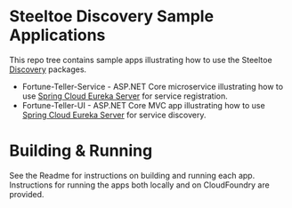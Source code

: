 # Steeltoe Discovery Sample Applications
This repo tree contains sample apps illustrating how to use the Steeltoe [Discovery](https://github.com/SteelToeOSS/Discovery) packages. 
* Fortune-Teller-Service - ASP.NET Core microservice illustrating how to use [Spring Cloud Eureka Server](http://projects.spring.io/spring-cloud/docs/1.0.3/spring-cloud.html#spring-cloud-eureka-server) for service registration.
* Fortune-Teller-UI - ASP.NET Core MVC app illustrating how to use [Spring Cloud Eureka Server](http://projects.spring.io/spring-cloud/docs/1.0.3/spring-cloud.html#spring-cloud-eureka-server) for service discovery.

# Building & Running
See the Readme for instructions on building and running each app.  Instructions for running the apps both locally and on CloudFoundry are provided.
